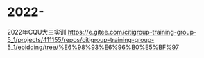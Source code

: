 # 2022-
2022年CQU大三实训
https://e.gitee.com/citigroup-training-group-5_1/projects/411155/repos/citigroup-training-group-5_1/ebidding/tree/%E6%98%93%E6%96%B0%E5%BF%97
